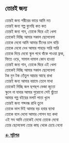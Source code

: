 ## তোরই জন্য

তোরই জন্য শরীরের ভারে আমি নত<br>
তোরই জন্য গল্প বুনেছি কত কত<br>
তোরই জন্য গান, তোকে ঘিরে এই খেলা<br>
তোকেই দিচ্ছি আমার সকাল ছেলেবেলা<br>
তোকে দেবো আমি আমার টিনের চাল বাড়ি<br>
তোকে দেবো দেখ আমার পাহাড় সারি সারি<br>
তোকে দিয়ে দেবো স্কুল পথে বাঁকে পাওয়া ফ্রক,<br>
ফিতে ওড়ে, সামাল দামাল কোন হাওয়া<br>
তোরই জন্য গান, তোকে ঘিরে এই খেলা<br>
তোকেই দিচ্ছি আমার সকাল ছেলেবেলা<br>
টক নুন টক তেঁতুল আচার আছে রাখা<br>
তোরই জন্য আমার বয়ামে তেলে মাখা<br>
তোকেই দিচ্ছি জল ছপছপ ভেজা জুতো<br>
স্কুলে না যাবার আমার পুরোনো সেই ছুঁতো<br>
আমার গল্প বইয়ের মলাট পাতা খুলে<br>
তোরই জন্য শব্দবন্ধ রাখি তুলে<br>
তোকে ভাগ দিই আমার বড় হবার ব্যাথা<br>
তোকে বলে দেবো আমার গোপন যত কথা<br>
এই সব আমি তোকেই দেবো তোকে দেবো<br>
তোর ছেলেবেলা তোর কাছ থেকে চেয়ে নেবো<br>

**[← সূচিপত্র](../readme.md)**
